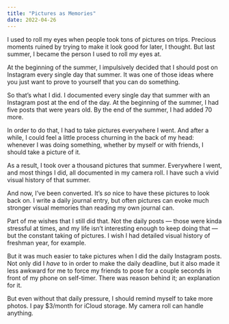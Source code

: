 ```yaml
---
title: "Pictures as Memories"
date: 2022-04-26
---
```


I used to roll my eyes when people took tons of pictures on trips. Precious moments ruined by trying to make it look good for later, I thought. But last summer, I became the person I used to roll my eyes at.

At the beginning of the summer, I impulsively decided that I should post on Instagram every single day that summer. It was one of those ideas where you just want to prove to yourself that you can do something.

So that’s what I did. I documented every single day that summer with an Instagram post at the end of the day. At the beginning of the summer, I had five posts that were years old. By the end of the summer, I had added 70 more.

In order to do that, I had to take pictures everywhere I went. And after a while, I could feel a little process churning in the back of my head: whenever I was doing something, whether by myself or with friends, I should take a picture of it.

As a result, I took over a thousand pictures that summer. Everywhere I went, and most things I did, all documented in my camera roll. I have such a vivid visual history of that summer.

And now, I’ve been converted. It’s _so_ nice to have these pictures to look back on. I write a daily journal entry, but often pictures can evoke much stronger visual memories than reading my own journal can.

Part of me wishes that I still did that. Not the daily posts — those were kinda stressful at times, and my life isn’t interesting enough to keep doing that — but the constant taking of pictures. I wish I had detailed visual history of freshman year, for example.

But it was much easier to take pictures when I did the daily Instagram posts. Not only did I _have_ to in order to make the daily deadline, but it also made it less awkward for me to force my friends to pose for a couple seconds in front of my phone on self-timer. There was reason behind it; an explanation for it.

But even without that daily pressure, I should remind myself to take more photos. I pay $3/month for iCloud storage. My camera roll can handle anything.
